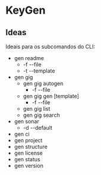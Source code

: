 # KeyGen

## Ideas 

Ideais para os subcomandos do CLI:

* gen readme
  * -f --file
  * -t --template 
* gen gig
  * gen gig autogen
    * -f --file
  * gen gig gen [template]
    * -f --file
  * gen gig list
  * gen gig search
* gen sonar
  * -d --default
* gen ci
* gen project
* gen structure
* gen license
* gen status
* gen version
